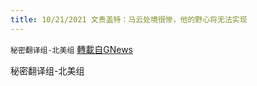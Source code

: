 ```yaml
---
title: 10/21/2021 文贵盖特：马云处境很惨，他的野心将无法实现
---
```

`秘密翻译组-北美组` [轉載自GNews](https://gnews.org/zh-hans/1609123/)

秘密翻译组-北美组
